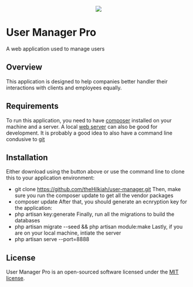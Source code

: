 <p align="center">
<img src="https://pavement.engineering.asu.edu/wp-content/uploads/2012/12/Holbrook-Asphalt-logo2-300x126.png">
</p>

# User Manager Pro

A web application used to manage users

## Overview
This application is designed to help companies better handler their interactions with clients and employees equally.

## Requirements
To run this application, you need to have [composer](https://getcomposer.org/download/) installed on your machine and a server. A local [web server](http://www.wampserver.com/en/) can also be good for development. It is probably a good idea to also have a command line condusive to [git](https://git-scm.com/)

## Installation
Either download using the button above or use the command line to clone this to your application environment:
- git clone https://github.com/theHilkiah/user-manager.git
Then, make sure you run the composer update to get all the vendor packages
- composer update
After that, you should generate an ecnryption key for the application:
- php artisan key:generate
Finally, run all the migrations to build the databases
- php artisan migrate --seed && php artisan module:make
Lastly, if you are on your local machine, intiate the server
- php artisan serve --port=8888

## License

User Manager Pro is an open-sourced software licensed under the [MIT license](https://opensource.org/licenses/MIT).
